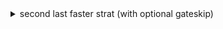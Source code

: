 <details> 
<summary>second last faster strat (with optional gateskip) </summary>

![gif](./images/afterrainupdatedstrat.webp)
</details>
